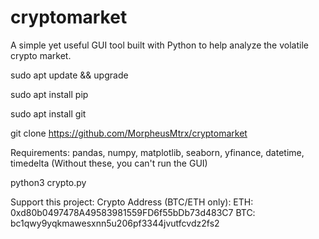 # cryptomarket
A simple yet useful GUI tool built with Python to help analyze the volatile crypto market.

sudo apt update && upgrade

sudo apt install pip

sudo apt install git

git clone https://github.com/MorpheusMtrx/cryptomarket

Requirements: pandas, numpy, matplotlib, seaborn, yfinance, datetime, timedelta (Without these, you can't run the GUI)

python3 crypto.py


Support this project:
Crypto Address (BTC/ETH only):
ETH: 0xd80b0497478A49583981559FD6f55bDb73d483C7
BTC: bc1qwy9yqkmawesxnn5u206pf3344jvutfcvdz2fs2
